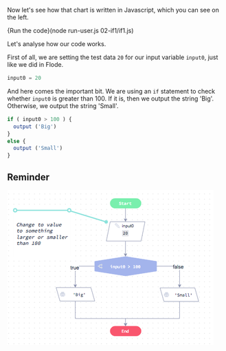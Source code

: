Now let's see how that chart is written in Javascript, which you can see on the left.

{Run the code}(node run-user.js 02-if1/if1.js)

Let's analyse how our code works.

First of all, we are setting the test data `20` for our input variable `input0`, just like we did in Flode.

```javascript
input0 = 20
```

And here comes the important bit. We are using an `if` statement to check whether `input0` is greater than 100. If it is, then we output the string 'Big'. Otherwise, we output the string 'Small'.

```javascript
if ( input0 > 100 ) {
  output ('Big')
}
else {
  output ('Small')
}
```

## Reminder

![](.guides/img/simple-if.png
)